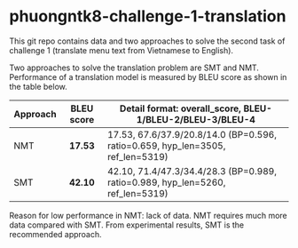# phuongntk8-challenge-1-translation
This git repo contains data and two approaches to solve the second task of challenge 1 (translate menu text from Vietnamese to English).

Two approaches to solve the translation problem are SMT and NMT. Performance of a translation model is measured by BLEU score as shown in the table below.

| Approach | BLEU score | Detail format:  overall_score, BLEU-1/BLEU-2/BLEU-3/BLEU-4                     |
|-----|:----------:|--------------------------------------------------------------------------------|
| NMT | **17.53**  | 17.53, 67.6/37.9/20.8/14.0 (BP=0.596, ratio=0.659, hyp_len=3505, ref_len=5319) |
| SMT | **42.10**  | 42.10, 71.4/47.3/34.4/28.3 (BP=0.989, ratio=0.989, hyp_len=5260, ref_len=5319) |


Reason for low performance in NMT: lack of data. NMT requires much more data compared with SMT. From experimental results, SMT is the recommended approach.